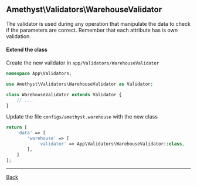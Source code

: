 ## Amethyst\Validators\WarehouseValidator

The validator is used during any operation that manipulate the data to check if the parameters are correct. Remember that each attribute has is own validation.

#### Extend the class

Create the new validator in `app/Validators/WarehouseValidator`
```php
namespace App\Validators;

use Amethyst\Validators\WarehouseValidator as Validator;

class WarehouseValidator extends Validator {
	// ...
}
```
Update the file `configs/amethyst.warehouse` with the new class
```php
return [
    'data' => [
        'warehouse' => [
            'validator' => App\Validators\WarehouseValidator::class,
        ],
    ]
];
```

---
[Back](index.md)